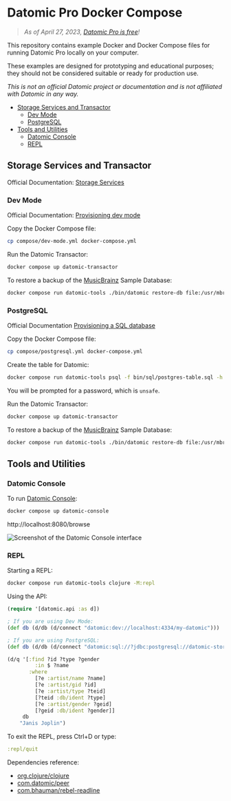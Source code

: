 # Datomic Pro Docker Compose

> _As of April 27, 2023, [Datomic Pro is free](https://blog.datomic.com/2023/04/datomic-is-free.html)!_

This repository contains example Docker and Docker Compose files for running Datomic Pro locally on your computer.

These examples are designed for prototyping and educational purposes; they should not be considered suitable or ready for production use.

_This is not an official Datomic project or documentation and is not affiliated with Datomic in any way._

- [Storage Services and Transactor](#storage-services-and-transactor)
  - [Dev Mode](#dev-mode)
  - [PostgreSQL](#postgresql)
- [Tools and Utilities](#tools-and-utilities)
  - [Datomic Console](#datomic-console)
  - [REPL](#repl)

## Storage Services and Transactor

Official Documentation: [Storage Services](https://docs.datomic.com/pro/overview/storage.html)

### Dev Mode

Official Documentation: [Provisioning dev mode](https://docs.datomic.com/pro/overview/storage.html#provisioning-dev-mode)

Copy the Docker Compose file:

```sh
cp compose/dev-mode.yml docker-compose.yml
```

Run the Datomic Transactor:

```sh
docker compose up datomic-transactor
```

To restore a backup of the [MusicBrainz](https://musicbrainz.org) Sample Database:

```sh
docker compose run datomic-tools ./bin/datomic restore-db file:/usr/mbrainz-1968-1973 "datomic:dev://datomic-transactor:4334/my-datomic?password=unsafe"
````

### PostgreSQL

Official Documentation [Provisioning a SQL database](https://docs.datomic.com/pro/overview/storage.html#sql-database)

Copy the Docker Compose file:

```sh
cp compose/postgresql.yml docker-compose.yml
```

Create the table for Datomic:

```sh
docker compose run datomic-tools psql -f bin/sql/postgres-table.sql -h datomic-storage -U datomic-user -d my-datomic
```

You will be prompted for a password, which is `unsafe`.

Run the Datomic Transactor:

```sh
docker compose up datomic-transactor
```

To restore a backup of the [MusicBrainz](https://musicbrainz.org) Sample Database:

```sh
docker compose run datomic-tools ./bin/datomic restore-db file:/usr/mbrainz-1968-1973 "datomic:sql://?jdbc:postgresql://datomic-storage:5432/my-datomic?user=datomic-user&password=unsafe"
````

## Tools and Utilities

### Datomic Console

To run [Datomic Console](https://docs.datomic.com/pro/other-tools/console.html):

```sh
docker compose up datomic-console
```

http://localhost:8080/browse

![Screenshot of the Datomic Console interface](https://docs.datomic.com/pro/images/console-window.png "Screenshot of the Datomic Console interface")

### REPL

Starting a REPL:
```sh
docker compose run datomic-tools clojure -M:repl
````

Using the API:
```clojure
(require '[datomic.api :as d])

; If you are using Dev Mode:
(def db (d/db (d/connect "datomic:dev://localhost:4334/my-datomic")))

; If you are using PostgreSQL:
(def db (d/db (d/connect "datomic:sql://?jdbc:postgresql://datomic-storage:5432/my-datomic?user=datomic-user&password=unsafe")))

(d/q '[:find ?id ?type ?gender
         :in $ ?name
       :where
         [?e :artist/name ?name]
         [?e :artist/gid ?id]
         [?e :artist/type ?teid]
         [?teid :db/ident ?type]
         [?e :artist/gender ?geid]
         [?geid :db/ident ?gender]]
     db
    "Janis Joplin")
```

To exit the REPL, press Ctrl+D or type:
```clojure
:repl/quit
```

Dependencies reference:

- [org.clojure/clojure](https://central.sonatype.com/artifact/org.clojure/clojure/overview)
- [com.datomic/peer](https://central.sonatype.com/artifact/com.datomic/peer/overview)
- [com.bhauman/rebel-readline](https://clojars.org/com.bhauman/rebel-readline)
